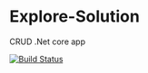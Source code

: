 # Explore-Solution

CRUD .Net core app


[![Build Status](https://travis-ci.org/OlegZarevych/MvcCrud.svg?branch=master)](https://travis-ci.org/OlegZarevych/MvcCrud)
